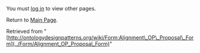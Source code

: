 You must [log in](http://ontologydesignpatterns.org/wiki/index.php?title=Special:UserLogin&returnto=Form:Alignment_OP_Proposal_Form "Special:UserLogin") to view other pages.



Return to [Main Page](../Main_Page "Main Page").



Retrieved from "[http://ontologydesignpatterns.org/wiki/Form:Alignment\_OP\_Proposal\_Form](../Form/Alignment_OP_Proposal_Form)"
